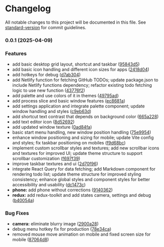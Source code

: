 # Changelog

All notable changes to this project will be documented in this file. See [standard-version](https://github.com/conventional-changelog/standard-version) for commit guidelines.

### 0.0.1 (2025-04-09)


### Features

* add basic desktop grid layout, shortcut and taskbar ([95843d5](https://github.com/DreamsWave/waveOSPX/commit/95843d593ced775b38f8e406d2a8e7f23d2da057))
* add basic icon handling and different icon sizes for apps ([2418d04](https://github.com/DreamsWave/waveOSPX/commit/2418d04a35ce6bfe3800f08c45da9e4566c3bffc))
* add hotkeys for debug ([d7ab304](https://github.com/DreamsWave/waveOSPX/commit/d7ab304c1d148664a9223cf483ca7b50ee6e4d3c))
* add Netlify function for fetching GitHub TODOs; update package.json to include Netlify functions dependency; refactor existing todo fetching logic to use new function ([43776f2](https://github.com/DreamsWave/waveOSPX/commit/43776f2e934c6e4645e0536d2fffcb81064b0fc2))
* add palette and use colors of it in themes ([49795ad](https://github.com/DreamsWave/waveOSPX/commit/49795ada3de92c818d538ea038dba7d9e94c3703))
* add process slice and basic window features ([ec8681a](https://github.com/DreamsWave/waveOSPX/commit/ec8681a2be0868e1f69137daec85eea39b22d598))
* add settings application and integrate palette component; update window handling and styles ([c9eb63d](https://github.com/DreamsWave/waveOSPX/commit/c9eb63d744db6a4a8a17b1c7a93407b31970e33f))
* add shortcut text contrast that depends on background color ([665a228](https://github.com/DreamsWave/waveOSPX/commit/665a2280ab8e2a6a3f6c29cc8f7d475f6418e28b))
* add text editor icon ([8d52692](https://github.com/DreamsWave/waveOSPX/commit/8d52692d43750c4fb4a4f470309194eecd3668fd))
* add updated window texture ([0ad84fa](https://github.com/DreamsWave/waveOSPX/commit/0ad84fa30b0392cff20910582e80af534ebb38ec))
* basic start menu handling, new window position handling ([75e9954](https://github.com/DreamsWave/waveOSPX/commit/75e9954a306fea49342f6ae70dc8f4b8ec10d957))
* enhance window positioning and sizing for mobile; update Vite config and styles; fix taskbar positioning on mobiles ([f9d68bc](https://github.com/DreamsWave/waveOSPX/commit/f9d68bca89295cf98b096c32ecc32757a2a89c1e))
* implement custom scrollbar styles and textures; add new scrollbar icons and textures for improved UI; update theme structure to support scrollbar customization ([f697f39](https://github.com/DreamsWave/waveOSPX/commit/f697f390cf7a8bde5d646d5877986faf32eed2c8))
* improve taskbar textures and ui ([2d70f96](https://github.com/DreamsWave/waveOSPX/commit/2d70f967f2b4dd13a948f841bcb83bcf15829d01))
* integrate React Query for data fetching; add Markdown component for rendering todo list; update theme structure for improved styling consistency; enhance global styles and component styles for better accessibility and usability ([dc1473c](https://github.com/DreamsWave/waveOSPX/commit/dc1473cf135e70aea164a652a2932bb7688f5768))
* **phone:** add phone without corrections ([9140362](https://github.com/DreamsWave/waveOSPX/commit/914036228aa7fb41ae6d83b7dd4ba0028ba655df))
* **redux:** add redux-toolkit and add states camera, settings and debug ([b40054a](https://github.com/DreamsWave/waveOSPX/commit/b40054abfeba4c5ac7c6e08b75bb7a6987f75610))


### Bug Fixes

* **camera:** eliminate blurry image ([2900a28](https://github.com/DreamsWave/waveOSPX/commit/2900a28b7e38ec8c91ade0fc87b47f9a39baa2c1))
* debug menu hotkey fix for production ([78e34ca](https://github.com/DreamsWave/waveOSPX/commit/78e34ca842d20d332c56e4c2267232f2a10d263d))
* removed mouse move animation on mobile and fixed screen size for mobile ([87064d8](https://github.com/DreamsWave/waveOSPX/commit/87064d855248ede13a19b6fe6a1f5af475c951e4))

